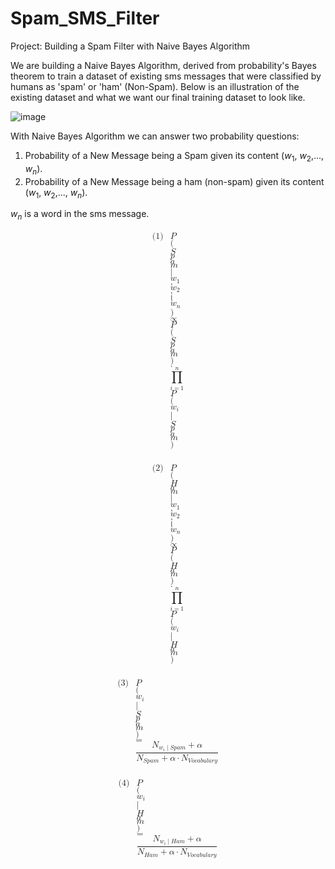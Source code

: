 # Spam_SMS_Filter
Project: Building a Spam Filter with Naive Bayes Algorithm

We are building a Naive Bayes Algorithm, derived from probability's Bayes theorem to train a dataset of existing sms messages that were classified by humans as 'spam' or 'ham' (Non-Spam).
Below is an illustration of the existing dataset and what we want our final training dataset to look like.

![image](https://github.com/ltakouay18/Spam_SMS_Filter/assets/129616564/65e2ded7-091d-4be8-9c34-0a63d5dd1447)

With Naive Bayes Algorithm we can answer two probability questions:
1. Probability of a New Message being a Spam given its content ($w_{1}$, $w_{2}$,..., $w_{n}$).
2. Probability of a New Message being a ham (non-spam) given its content ($w_{1}$, $w_{2}$,..., $w_{n}$).
   
$w_{n}$ is a word in the sms message.

<math xmlns="http://www.w3.org/1998/Math/MathML" display="block">
  <mtable displaystyle="true">
    <mlabeledtr>
      <mtd>
        <mtext>(1)</mtext>
      </mtd>
      <mtd>
        <mi>P</mi>
        <mo stretchy="false">(</mo>
        <mi>S</mi>
        <mi>p</mi>
        <mi>a</mi>
        <mi>m</mi>
        <mo data-mjx-texclass="ORD" stretchy="false">|</mo>
        <msub>
          <mi>w</mi>
          <mn>1</mn>
        </msub>
        <mo>,</mo>
        <msub>
          <mi>w</mi>
          <mn>2</mn>
        </msub>
        <mo>,</mo>
        <mo>.</mo>
        <mo>.</mo>
        <mo>.</mo>
        <mo>,</mo>
        <msub>
          <mi>w</mi>
          <mi>n</mi>
        </msub>
        <mo stretchy="false">)</mo>
        <mo>&#x221D;</mo>
        <mi>P</mi>
        <mo stretchy="false">(</mo>
        <mi>S</mi>
        <mi>p</mi>
        <mi>a</mi>
        <mi>m</mi>
        <mo stretchy="false">)</mo>
        <mo>&#x22C5;</mo>
        <munderover>
          <mo data-mjx-texclass="OP">&#x220F;</mo>
          <mrow data-mjx-texclass="ORD">
            <mi>i</mi>
            <mo>=</mo>
            <mn>1</mn>
          </mrow>
          <mrow data-mjx-texclass="ORD">
            <mi>n</mi>
          </mrow>
        </munderover>
        <mi>P</mi>
        <mo stretchy="false">(</mo>
        <msub>
          <mi>w</mi>
          <mi>i</mi>
        </msub>
        <mo data-mjx-texclass="ORD" stretchy="false">|</mo>
        <mi>S</mi>
        <mi>p</mi>
        <mi>a</mi>
        <mi>m</mi>
        <mo stretchy="false">)</mo>
      </mtd>
    </mlabeledtr>
  </mtable>
</math>

<br> 
<math xmlns="http://www.w3.org/1998/Math/MathML" display="block">
  <mtable displaystyle="true">
    <mlabeledtr>
      <mtd>
        <mtext>(2)</mtext>
      </mtd>
      <mtd>
        <mi>P</mi>
        <mo stretchy="false">(</mo>
        <mi>H</mi>
        <mi>a</mi>
        <mi>m</mi>
        <mo data-mjx-texclass="ORD" stretchy="false">|</mo>
        <msub>
          <mi>w</mi>
          <mn>1</mn>
        </msub>
        <mo>,</mo>
        <msub>
          <mi>w</mi>
          <mn>2</mn>
        </msub>
        <mo>,</mo>
        <mo>.</mo>
        <mo>.</mo>
        <mo>.</mo>
        <mo>,</mo>
        <msub>
          <mi>w</mi>
          <mi>n</mi>
        </msub>
        <mo stretchy="false">)</mo>
        <mo>&#x221D;</mo>
        <mi>P</mi>
        <mo stretchy="false">(</mo>
        <mi>H</mi>
        <mi>a</mi>
        <mi>m</mi>
        <mo stretchy="false">)</mo>
        <mo>&#x22C5;</mo>
        <munderover>
          <mo data-mjx-texclass="OP">&#x220F;</mo>
          <mrow data-mjx-texclass="ORD">
            <mi>i</mi>
            <mo>=</mo>
            <mn>1</mn>
          </mrow>
          <mrow data-mjx-texclass="ORD">
            <mi>n</mi>
          </mrow>
        </munderover>
        <mi>P</mi>
        <mo stretchy="false">(</mo>
        <msub>
          <mi>w</mi>
          <mi>i</mi>
        </msub>
        <mo data-mjx-texclass="ORD" stretchy="false">|</mo>
        <mi>H</mi>
        <mi>a</mi>
        <mi>m</mi>
        <mo stretchy="false">)</mo>
      </mtd>
    </mlabeledtr>
  </mtable>
</math>

<br>
<math xmlns="http://www.w3.org/1998/Math/MathML" display="block">
  <mtable displaystyle="true">
    <mlabeledtr>
      <mtd>
        <mtext>(3)</mtext>
      </mtd>
      <mtd>
        <mi>P</mi>
        <mo stretchy="false">(</mo>
        <msub>
          <mi>w</mi>
          <mi>i</mi>
        </msub>
        <mo data-mjx-texclass="ORD" stretchy="false">|</mo>
        <mi>S</mi>
        <mi>p</mi>
        <mi>a</mi>
        <mi>m</mi>
        <mo stretchy="false">)</mo>
        <mo>=</mo>
        <mfrac>
          <mrow>
            <msub>
              <mi>N</mi>
              <mrow data-mjx-texclass="ORD">
                <msub>
                  <mi>w</mi>
                  <mi>i</mi>
                </msub>
                <mo data-mjx-texclass="ORD" stretchy="false">|</mo>
                <mi>S</mi>
                <mi>p</mi>
                <mi>a</mi>
                <mi>m</mi>
              </mrow>
            </msub>
            <mo>+</mo>
            <mi>&#x3B1;</mi>
          </mrow>
          <mrow>
            <msub>
              <mi>N</mi>
              <mrow data-mjx-texclass="ORD">
                <mi>S</mi>
                <mi>p</mi>
                <mi>a</mi>
                <mi>m</mi>
              </mrow>
            </msub>
            <mo>+</mo>
            <mi>&#x3B1;</mi>
            <mo>&#x22C5;</mo>
            <msub>
              <mi>N</mi>
              <mrow data-mjx-texclass="ORD">
                <mi>V</mi>
                <mi>o</mi>
                <mi>c</mi>
                <mi>a</mi>
                <mi>b</mi>
                <mi>u</mi>
                <mi>l</mi>
                <mi>a</mi>
                <mi>r</mi>
                <mi>y</mi>
              </mrow>
            </msub>
          </mrow>
        </mfrac>
      </mtd>
    </mlabeledtr>
  </mtable>
</math>

<br>
<math xmlns="http://www.w3.org/1998/Math/MathML" display="block">
  <mtable displaystyle="true">
    <mlabeledtr>
      <mtd>
        <mtext>(4)</mtext>
      </mtd>
      <mtd>
        <mi>P</mi>
        <mo stretchy="false">(</mo>
        <msub>
          <mi>w</mi>
          <mi>i</mi>
        </msub>
        <mo data-mjx-texclass="ORD" stretchy="false">|</mo>
        <mi>H</mi>
        <mi>a</mi>
        <mi>m</mi>
        <mo stretchy="false">)</mo>
        <mo>=</mo>
        <mfrac>
          <mrow>
            <msub>
              <mi>N</mi>
              <mrow data-mjx-texclass="ORD">
                <msub>
                  <mi>w</mi>
                  <mi>i</mi>
                </msub>
                <mo data-mjx-texclass="ORD" stretchy="false">|</mo>
                <mi>H</mi>
                <mi>a</mi>
                <mi>m</mi>
              </mrow>
            </msub>
            <mo>+</mo>
            <mi>&#x3B1;</mi>
          </mrow>
          <mrow>
            <msub>
              <mi>N</mi>
              <mrow data-mjx-texclass="ORD">
                <mi>H</mi>
                <mi>a</mi>
                <mi>m</mi>
              </mrow>
            </msub>
            <mo>+</mo>
            <mi>&#x3B1;</mi>
            <mo>&#x22C5;</mo>
            <msub>
              <mi>N</mi>
              <mrow data-mjx-texclass="ORD">
                <mi>V</mi>
                <mi>o</mi>
                <mi>c</mi>
                <mi>a</mi>
                <mi>b</mi>
                <mi>u</mi>
                <mi>l</mi>
                <mi>a</mi>
                <mi>r</mi>
                <mi>y</mi>
              </mrow>
            </msub>
          </mrow>
        </mfrac>
      </mtd>
    </mlabeledtr>
  </mtable>
</math>

